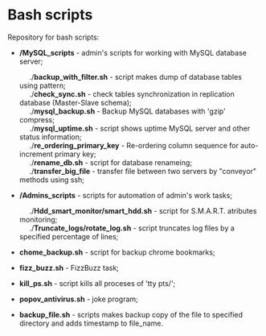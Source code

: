 # Bash scripts
Repository for bash scripts:
- **/MySQL_scripts** - admin's scripts for working with MySQL database server;

   &nbsp;&nbsp;&nbsp;&nbsp; ./**backup_with_filter.sh** - script makes dump of database tables using pattern;<br>
   &nbsp;&nbsp;&nbsp;&nbsp; ./**check_sync.sh** - check tables synchronization in replication database 
      (Master-Slave schema);<br>
   &nbsp;&nbsp;&nbsp;&nbsp; ./**mysql_backup.sh** - Backup MySQL databases with 'gzip' compress;<br>
   &nbsp;&nbsp;&nbsp;&nbsp; ./**mysql_uptime.sh** - script shows uptime MySQL server and other status 
      information;<br>
   &nbsp;&nbsp;&nbsp;&nbsp; ./**re_ordering_primary_key** - Re-ordering column sequence for auto-increment 
      primary key;<br>
   &nbsp;&nbsp;&nbsp;&nbsp; ./**rename_db.sh** - script for database renameing;<br>
   &nbsp;&nbsp;&nbsp;&nbsp; ./**transfer_big_file** - transfer file between two servers by "conveyor" methods 
      using ssh;<br>

- **/Admins_scripts** - scripts for automation of admin's work tasks;

   &nbsp;&nbsp;&nbsp;&nbsp; ./**Hdd_smart_monitor/smart_hdd.sh** - script for S.M.A.R.T. atributes monitoring;<br>
   &nbsp;&nbsp;&nbsp;&nbsp; ./**Truncate_logs/rotate_log.sh** - script truncates log files by a specified percentage of lines;<br>




- **chome_backup.sh** - script for backup chrome bookmarks;
- **fizz_buzz.sh** - FizzBuzz task;
- **kill_ps.sh** - script kills all proceses of 'tty pts/';
- **popov_antivirus.sh** - joke program;
- **backup_file.sh** - scripts makes backup copy of the file to specified directory and adds timestamp to file_name.
